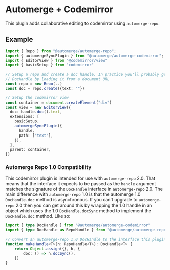 # Automerge + Codemirror

This plugin adds collaborative editing to codemirror using `automerge-repo`.

## Example

```typescript
import { Repo } from "@automerge/automerge-repo";
import { automergeSyncPlugin } from "@automerge/automerge-codemirror";
import { EditorView } from "@codemirror/view"
import { basicSetup } from "codemirror"

// Setup a repo and create a doc handle. In practice you'll probably get a
// DocHandle by loading it from a document URL
const repo = new Repo(..)
const doc = repo.create({text: ""})

// Setup the codemirror view
const container = document.createElement("div")
const view = new EditorView({
  doc: handle.doc().text,
  extensions: [
    basicSetup,
    automergeSyncPlugin({
      handle,
      path: ["text"],
    }),
  ],
  parent: container,
})
```

### Automerge Repo 1.0 Compatibility

This codemirror plugin is intended for use with `automerge-repo` 2.0. That
means that the interface it expects to be passed as the `handle` argument
matches the signature of the `DocHandle` interface in `automerge-repo` 2.0.
The main difference with `automerge-repo` 1.0 is that the automerge 1.0 
`DocHandle.doc` method is asynchronous. If you can't upgrade to
`automerge-repo` 2.0 then you can get around this by wrapping the 1.0 handle
in an object which uses the 1.0 `DocHandle.docSync` method to implement the 
`DocHandle.doc` method. Like so:

```typescript
import { type DocHandle } from "@automerge/automerge-codemirror"
import { type DocHandle as RepoHandle } from "@automerge/automerge-repo"

// Convert an automerge-repo 1.0 DocHandle to the interface this plugin expects
function makeHandle<T>(h: RepoHandle<T>): DocHandle<T> {
    return Object.assign({}, h, {
        doc: () => h.docSync(),
    })
}
```
